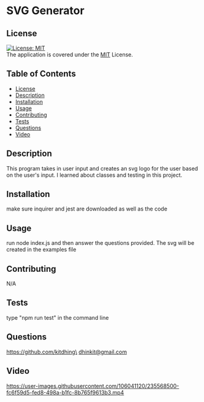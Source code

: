 # SVG Generator

## License 
[![License: MIT](https://img.shields.io/badge/License-MIT-yellow.svg)](https://opensource.org/licenses/MIT)\
The application is covered under the [MIT](https://github.com/kitdhing/readme-generator/blob/main/LICENSE) License. 



## Table of Contents
- [License](#license)
- [Description](#description)
- [Installation](#installation)
- [Usage](#usage)
- [Contributing](#contributing)
- [Tests](#tests)
- [Questions](#questions)
- [Video](#video)


## Description
This program takes in user input and creates an svg logo for the user based on the user's input. I learned about classes and testing in this project.

## Installation
make sure inquirer and jest are downloaded as well as the code

## Usage
run node index.js and then answer the questions provided. The svg will be created in the examples file

## Contributing
N/A

## Tests
type "npm run test" in the command line

## Questions
https://github.com/kitdhing\
dhinkit@gmail.com

## Video


https://user-images.githubusercontent.com/106041120/235568500-fc6f59d5-fed8-498a-b1fc-8b765f9613b3.mp4


